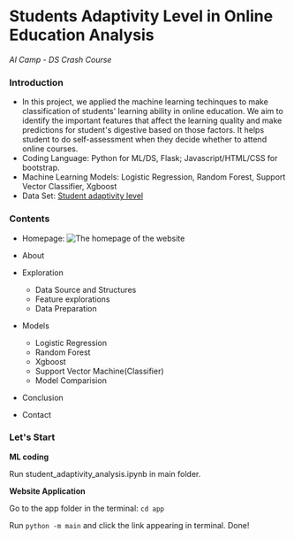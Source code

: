 # Students Adaptivity Level in Online Education Analysis
*AI Camp - DS Crash Course*
### Introduction
- In this project, we applied the machine learning techinques to make classification of students' learning ability in online education. We aim to identify the important features that affect the learning quality and make predictions for student's digestive based on those factors. It helps student to do self-assessment when they decide whether to attend online courses.
- Coding Language: Python for ML/DS, Flask; Javascript/HTML/CSS for bootstrap.
- Machine Learning Models: Logistic Regression, Random Forest, Support Vector Classifier, Xgboost
- Data Set: [Student adaptivity level](https://www.kaggle.com/datasets/mdmahmudulhasansuzan/students-adaptability-level-in-online-education)

### Contents

- Homepage:
![The homepage of the website](https://user-images.githubusercontent.com/104539969/166126502-c41b51bb-6bf6-47ca-ada9-96ec5fd98d44.png)

- About

- Exploration
  - Data Source and Structures
  - Feature explorations
  - Data Preparation
  
- Models
  - Logistic Regression
  - Random Forest
  - Xgboost
  - Support Vector Machine(Classifier)
  - Model Comparision

- Conclusion
- Contact

### Let's Start
**ML coding**

Run student\_adaptivity\_analysis.ipynb in main folder.

**Website Application**

Go to the app folder in the terminal: `cd app`

Run `python -m main` and click the link appearing in terminal. Done!


